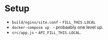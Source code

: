 # Setup

- `build/nginx/site.conf` - `FILL_THIS.LOCAL`
- `docker-compose up ` - probaably one level up.
- `src/app.js` - `API_FILL_THIS.LOCAL`.